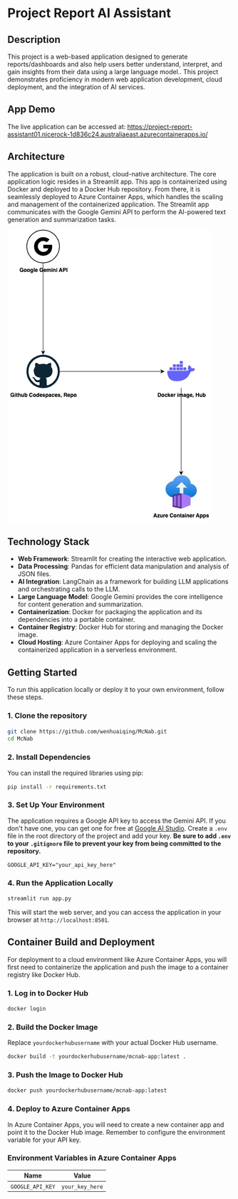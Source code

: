 # Project Report AI Assistant

## Description

This project is a web-based application designed to generate reports/dashboards and also help users better understand, interpret, and gain insights from their data using a large language model.. This project demonstrates proficiency in modern web application development, cloud deployment, and the integration of AI services.

## App Demo

The live application can be accessed at:
https://project-report-assistant01.nicerock-1d836c24.australiaeast.azurecontainerapps.io/

## Architecture

The application is built on a robust, cloud-native architecture. The core application logic resides in a Streamlit app. This app is containerized using Docker and deployed to a Docker Hub repository. From there, it is seamlessly deployed to Azure Container Apps, which handles the scaling and management of the containerized application. The Streamlit app communicates with the Google Gemini API to perform the AI-powered text generation and summarization tasks.

![Architecture](Architecture.jpg)

## Technology Stack

- **Web Framework**: Streamlit for creating the interactive web application.
- **Data Processing**: Pandas for efficient data manipulation and analysis of JSON files.
- **AI Integration**: LangChain as a framework for building LLM applications and orchestrating calls to the LLM.
- **Large Language Model**: Google Gemini provides the core intelligence for content generation and summarization.
- **Containerization**: Docker for packaging the application and its dependencies into a portable container.
- **Container Registry**: Docker Hub for storing and managing the Docker image.
- **Cloud Hosting**: Azure Container Apps for deploying and scaling the containerized application in a serverless environment.

## Getting Started

To run this application locally or deploy it to your own environment, follow these steps.

### 1. Clone the repository

```bash
git clone https://github.com/wenhuaiqing/McNab.git
cd McNab
```

### 2. Install Dependencies

You can install the required libraries using pip:

```bash
pip install -r requirements.txt
```

### 3. Set Up Your Environment

The application requires a Google API key to access the Gemini API. If you don't have one, you can get one for free at [Google AI Studio](https://aistudio.google.com/app/apikey). Create a `.env` file in the root directory of the project and add your key. **Be sure to add `.env` to your `.gitignore` file to prevent your key from being committed to the repository.**

```
GOOGLE_API_KEY="your_api_key_here"
```

### 4. Run the Application Locally

```bash
streamlit run app.py
```

This will start the web server, and you can access the application in your browser at `http://localhost:8501`.

## Container Build and Deployment

For deployment to a cloud environment like Azure Container Apps, you will first need to containerize the application and push the image to a container registry like Docker Hub.

### 1. Log in to Docker Hub

```bash
docker login
```

### 2. Build the Docker Image

Replace `yourdockerhubusername` with your actual Docker Hub username.

```bash
docker build -t yourdockerhubusername/mcnab-app:latest .
```

### 3. Push the Image to Docker Hub

```bash
docker push yourdockerhubusername/mcnab-app:latest
```

### 4. Deploy to Azure Container Apps

In Azure Container Apps, you will need to create a new container app and point it to the Docker Hub image. Remember to configure the environment variable for your API key.

### Environment Variables in Azure Container Apps

| Name | Value |
|------|-------|
| `GOOGLE_API_KEY` | `your_key_here` |

